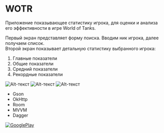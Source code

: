 # WOTR
Приложение показывающее статистику игрока, для оценки и анализа его эффективности в игре World of Tanks.

Первый экран представляет форму поиска. Вводим ник игрока, далее получаем список.<br>
Второй экран показывает детальную статистику выбранного игрока:
1. Главные показатели<br>
2. Общие показатели<br>
3. Средний показатели<br>
4. Рекордные показатели<br>

![Alt-текст](https://sun9-50.userapi.com/sLSLUO1Angd91wA_NHFlUhNxmuqqsCtsXrFx7Q/RdVcbCG35cE.jpg "Дисплей 1")
![Alt-текст](https://sun9-63.userapi.com/4oMDsLkzY_WwktywtElF0BRxnStwMDk8tlLCRQ/-fJB1i5Y3tk.jpg "Дисплей 2")
![Alt-текст](https://sun9-28.userapi.com/hR_Vfk4PRfcbWhH0yXRs7gTPvmXOXAj35tQJPg/04xf56gdTro.jpg "Дисплей 3")

- Gson
- OkHttp
- Room
- MVVM
- Dagger

[![GooglePlay](https://sun9-76.userapi.com/TWO1-H6ll9IGZr7_TVSwYp7pqxFoMB_B1sXNuA/9EpApymdzA0.jpg)](https://play.google.com/store/apps/details?id=com.danilketov.wotr)
